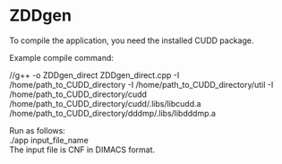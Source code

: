 # ZDDgen
To compile the application, you need the installed CUDD package.  
  
Example compile command:  
  
//g++ -o ZDDgen_direct ZDDgen_direct.cpp -I /home/path_to_CUDD_directory -I /home/path_to_CUDD_directory/util -I /home/path_to_CUDD_directory/cudd /home/path_to_CUDD_directory/cudd/.libs/libcudd.a /home/path_to_CUDD_directory/dddmp/.libs/libdddmp.a
  
Run as follows:  
./app input_file_name  
The input file is CNF in DIMACS format.  
